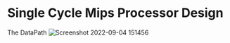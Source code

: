 # Single Cycle Mips Processor Design
The DataPath
![Screenshot 2022-09-04 151456](https://user-images.githubusercontent.com/82783247/188315432-a1176633-976f-4957-936b-00d12c44ef71.png)
